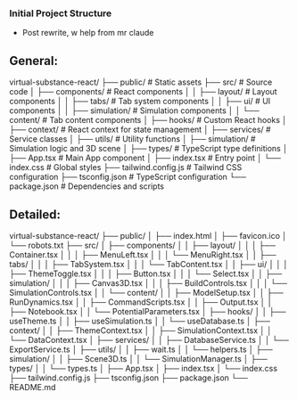 ### Initial Project Structure
 - Post rewrite, w help from mr claude

## General:

virtual-substance-react/
├── public/                  # Static assets
├── src/                     # Source code
│   ├── components/          # React components
│   │   ├── layout/          # Layout components
│   │   ├── tabs/            # Tab system components
│   │   ├── ui/              # UI components
│   │   ├── simulation/      # Simulation components
│   │   └── content/         # Tab content components
│   ├── hooks/               # Custom React hooks
│   ├── context/             # React context for state management
│   ├── services/            # Service classes
│   ├── utils/               # Utility functions
│   ├── simulation/          # Simulation logic and 3D scene
│   ├── types/               # TypeScript type definitions
│   ├── App.tsx              # Main App component
│   ├── index.tsx            # Entry point
│   └── index.css            # Global styles
├── tailwind.config.js       # Tailwind CSS configuration
├── tsconfig.json            # TypeScript configuration
└── package.json             # Dependencies and scripts

## Detailed:

virtual-substance-react/
├── public/
│   ├── index.html
│   ├── favicon.ico
│   └── robots.txt
├── src/
│   ├── components/
│   │   ├── layout/
│   │   │   ├── Container.tsx
│   │   │   ├── MenuLeft.tsx
│   │   │   └── MenuRight.tsx
│   │   ├── tabs/
│   │   │   ├── TabSystem.tsx
│   │   │   └── TabContent.tsx
│   │   ├── ui/
│   │   │   ├── ThemeToggle.tsx
│   │   │   ├── Button.tsx
│   │   │   └── Select.tsx
│   │   ├── simulation/
│   │   │   ├── Canvas3D.tsx
│   │   │   ├── BuildControls.tsx
│   │   │   └── SimulationControls.tsx
│   │   └── content/
│   │       ├── ModelSetup.tsx
│   │       ├── RunDynamics.tsx
│   │       ├── CommandScripts.tsx
│   │       ├── Output.tsx
│   │       ├── Notebook.tsx
│   │       └── PotentialParameters.tsx
│   ├── hooks/
│   │   ├── useTheme.ts
│   │   ├── useSimulation.ts
│   │   └── useDatabase.ts
│   ├── context/
│   │   ├── ThemeContext.tsx
│   │   ├── SimulationContext.tsx
│   │   └── DataContext.tsx
│   ├── services/
│   │   ├── DatabaseService.ts
│   │   └── ExportService.ts
│   ├── utils/
│   │   ├── wait.ts
│   │   └── helpers.ts
│   ├── simulation/
│   │   ├── Scene3D.ts
│   │   └── SimulationManager.ts
│   ├── types/
│   │   └── types.ts
│   ├── App.tsx
│   ├── index.tsx
│   └── index.css
├── tailwind.config.js
├── tsconfig.json
├── package.json
└── README.md